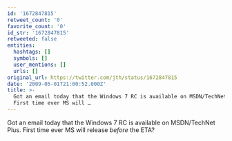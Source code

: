 ```yaml
---
id: '1672847815'
retweet_count: '0'
favorite_count: '0'
id_str: '1672847815'
retweeted: false
entities:
  hashtags: []
  symbols: []
  user_mentions: []
  urls: []
original_url: https://twitter.com/jth/status/1672847815
date: '2009-05-01T21:00:52.000Z'
title: >-
  Got an email today that the Windows 7 RC is available on MSDN/TechNet Plus.
  First time ever MS will …
---
```


Got an email today that the Windows 7 RC is available on MSDN/TechNet Plus. First time ever MS will release *before* the ETA?